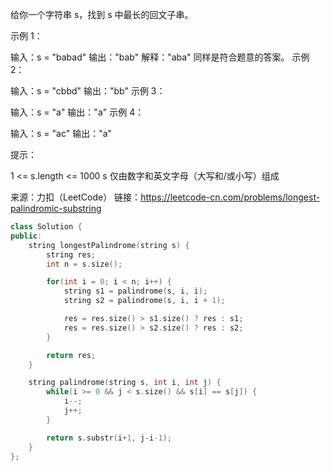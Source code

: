 给你一个字符串 s，找到 s 中最长的回文子串。

 

示例 1：

输入：s = "babad"
输出："bab"
解释："aba" 同样是符合题意的答案。
示例 2：

输入：s = "cbbd"
输出："bb"
示例 3：

输入：s = "a"
输出："a"
示例 4：

输入：s = "ac"
输出："a"


提示：

1 <= s.length <= 1000
s 仅由数字和英文字母（大写和/或小写）组成

来源：力扣（LeetCode）
链接：https://leetcode-cn.com/problems/longest-palindromic-substring

```c++
class Solution {
public:
    string longestPalindrome(string s) {
        string res;
        int n = s.size();

        for(int i = 0; i < n; i++) {
            string s1 = palindrome(s, i, i);
            string s2 = palindrome(s, i, i + 1);

            res = res.size() > s1.size() ? res : s1;
            res = res.size() > s2.size() ? res : s2;
        }

        return res;
    }

    string palindrome(string s, int i, int j) {
        while(i >= 0 && j < s.size() && s[i] == s[j]) {
            i--;
            j++;
        }

        return s.substr(i+1, j-i-1);
    }
};
```

